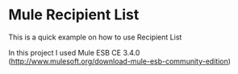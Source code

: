 Mule Recipient List
====================

This is a quick example on how to use Recipient List

In this project I used Mule ESB CE 3.4.0 
(http://www.mulesoft.org/download-mule-esb-community-edition)

